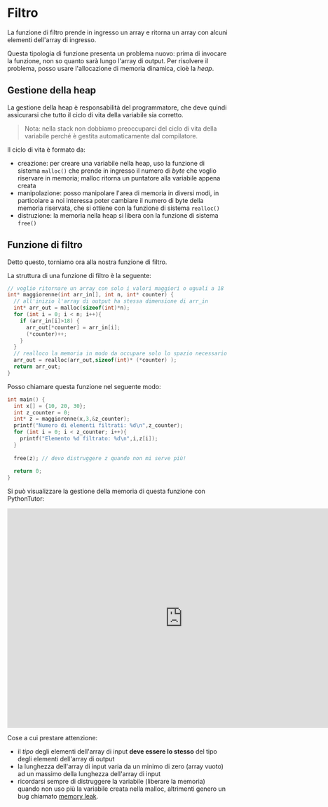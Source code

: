 # Filtro

La funzione di filtro prende in ingresso un array e ritorna un array con alcuni elementi dell'array di ingresso.

Questa tipologia di funzione presenta un problema nuovo: prima di invocare la funzione, non so quanto sarà lungo l'array di output. Per risolvere il problema, posso usare l'allocazione di memoria dinamica, cioè la _heap_.

## Gestione della heap

La gestione della heap è responsabilità del programmatore, che deve quindi assicurarsi che tutto il ciclo di vita della variabile sia corretto.

> Nota: nella stack non dobbiamo preoccuparci del ciclo di vita della variabile perché è gestita automaticamente dal compilatore.

Il ciclo di vita è formato da:

- creazione: per creare una variabile nella heap, uso la funzione di sistema `malloc()` che prende in ingresso il numero di _byte_ che voglio riservare in memoria; malloc ritorna un puntatore alla variabile appena creata
- manipolazione: posso manipolare l'area di memoria in diversi modi, in particolare a noi interessa poter cambiare il numero di byte della memoria riservata, che si ottiene con la funzione di sistema `realloc()`
- distruzione: la memoria nella heap si libera con la funzione di sistema `free()`

## Funzione di filtro

Detto questo, torniamo ora alla nostra funzione di filtro.

La struttura di una funzione di filtro è la seguente:

```c
// voglio ritornare un array con solo i valori maggiori o uguali a 18
int* maggiorenne(int arr_in[], int n, int* counter) {
  // all'inizio l'array di output ha stessa dimensione di arr_in
  int* arr_out = malloc(sizeof(int)*n);
  for (int i = 0; i < n; i++){
    if (arr_in[i]>18) {
      arr_out[*counter] = arr_in[i];
      (*counter)++;
    }
  }
  // realloco la memoria in modo da occupare solo lo spazio necessario
  arr_out = realloc(arr_out,sizeof(int)* (*counter) );
  return arr_out;
}
```

Posso chiamare questa funzione nel seguente modo:

```c
int main() {
  int x[] = {10, 20, 30};
  int z_counter = 0;
  int* z = maggiorenne(x,3,&z_counter);
  printf("Numero di elementi filtrati: %d\n",z_counter);
  for (int i = 0; i < z_counter; i++){
    printf("Elemento %d filtrato: %d\n",i,z[i]);
  }
  
  free(z); // devo distruggere z quando non mi serve più!
  
  return 0;
}
```

Si può visualizzare la gestione della memoria di questa funzione con PythonTutor:

<iframe width="800" height="500" frameborder="0" src="https://pythontutor.com/iframe-embed.html#code=%23include%20%3Cstdio.h%3E%0A%23include%20%3Cstdlib.h%3E%0A%0A%0Aint*%20maggiorenne%28int%20arr_in%5B%5D,%20int%20n,%20int*%20counter%29%20%7B%0A%20%20//%20alloco%20la%20memoria%20nella%20heap%20con%20malloc%0A%20%20//%20all'inizio%20con%20la%20stessa%20dimensione%20di%20arr_in%0A%20%20int*%20arr_out%20%3D%20malloc%28sizeof%28int%29*n%29%3B%0A%20%20//%20int%20counter%20%3D%200%3B%0A%20%20for%20%28int%20i%20%3D%200%3B%20i%20%3C%20n%3B%20i%2B%2B%29%7B%0A%20%20%20%20if%20%28arr_in%5Bi%5D%3E18%29%20%7B%0A%20%20%20%20%20%20arr_out%5B*counter%5D%20%3D%20arr_in%5Bi%5D%3B%0A%20%20%20%20%20%20%28*counter%29%2B%2B%3B%0A%20%20%20%20%7D%0A%20%20%7D%0A%20%20//%20realloco%20la%20memoria%20in%20modo%20da%20occupare%20solo%20lo%20spazio%20necessario%0A%20%20arr_out%20%3D%20realloc%28arr_out,sizeof%28int%29*%20%28*counter%29%20%29%3B%0A%20%20return%20arr_out%3B%0A%7D%0A%0Aint%20main%28%29%20%7B%0A%20%20int%20x%5B%5D%20%3D%20%7B10,%2020,%2030%7D%3B%0A%20%20int%20z_counter%20%3D%200%3B%0A%20%20int*%20z%20%3D%20maggiorenne%28x,3,%26z_counter%29%3B%0A%20%20printf%28%22Numero%20di%20elementi%20filtrati%3A%20%25d%5Cn%22,z_counter%29%3B%0A%20%20for%20%28int%20i%20%3D%200%3B%20i%20%3C%20z_counter%3B%20i%2B%2B%29%7B%0A%20%20%20%20printf%28%22Elemento%20%25d%20filtrato%3A%20%25d%5Cn%22,i,z%5Bi%5D%29%3B%0A%20%20%7D%0A%20%20%0A%20%20free%28z%29%3B%0A%20%20%0A%20%20return%200%3B%0A%7D&codeDivHeight=400&codeDivWidth=350&cppShowMemAddrs=true&cumulative=false&curInstr=0&heapPrimitives=nevernest&origin=opt-frontend.js&py=c_gcc9.3.0&rawInputLstJSON=%5B%5D&textReferences=false"> </iframe>

Cose a cui prestare attenzione:

- il _tipo_ degli elementi dell'array di input __deve essere lo stesso__ del tipo degli elementi dell'array di output
- la lunghezza dell'array di input varia da un minimo di zero (array vuoto) ad un massimo della lunghezza dell'array di input
- ricordarsi sempre di distruggere la variabile (liberare la memoria) quando non uso più la variabile creata nella malloc, altrimenti genero un bug chiamato [memory leak](https://it.wikipedia.org/wiki/Memory_leak).

